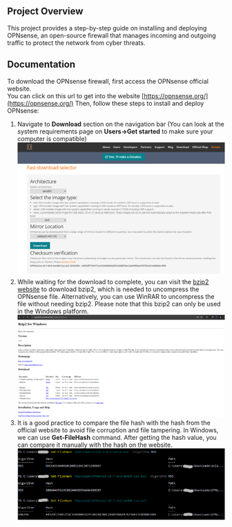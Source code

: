 ## Project Overview
This project provides a step-by-step guide on installing and deploying OPNsense, an open-source firewall that manages incoming and outgoing traffic to protect the network from cyber threats.

## Documentation
To download the OPNsense firewall, first access the OPNsense official website. <br />
You can click on this url to get into the website [https://opnsense.org/](https://opnsense.org/)
Then, follow these steps to install and deploy OPNsense:
1. Navigate to **Download** section on the navigation bar (You can look at the system requirements page on **Users->Get started** to make sure your computer is compatible)<br />
  ![Network Diagram](images/download-page.png)
2. While waiting for the download to complete, you can visit the [bzip2 website](https://gnuwin32.sourceforge.net/packages/bzip2.htm) to download bzip2, which is needed to uncompress the OPNsense file. Alternatively, you can use WinRAR to uncompress the file without needing bzip2. Please note that this bzip2 can only be used in the Windows platform.<br />
  ![Bzip2](images/bzip2.png)
3. It is a good practice to compare the file hash with the hash from the official website to avoid file corruption and file tampering. In Windows, we can use **Get-FileHash** command. After getting the hash value, you can compare it manually with the hash on the website.<br />
  ![Get File Hash](images/hashes.png)

   
   


